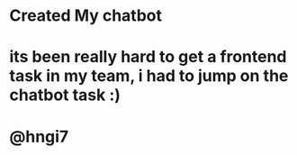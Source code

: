 # Created My chatbot
# its been really hard to get a frontend task in my team, i had to jump on the chatbot task :)
# @hngi7
